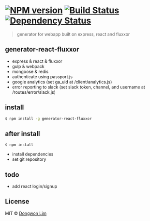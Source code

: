 #  [![NPM version][npm-image]][npm-url] [![Build Status][travis-image]][travis-url] [![Dependency Status][daviddm-image]][daviddm-url]

> generator for webapp built on express, react and fluxxor


## generator-react-fluxxor

- express & react & fluxxor
- gulp & webpack
- mongoose & redis
- authenticate using passport.js
- google analytics (set ga_uid at /client/analytics.js)
- error reporting to slack (set slack token, channel, and username at /routes/error/slack.js)


## install

```sh
$ npm install -g generator-react-fluxxor
```


## after install

```sh
$ npm install
```

- install dependencies
- set git repository


## todo

- add react login/signup


## License

MIT © [Dongwon Lim](./LICENSE)

[npm-image]: https://badge.fury.io/js/generator-react-fluxxor.svg
[npm-url]: https://npmjs.org/package/generator-react-fluxxor
[travis-image]: https://travis-ci.org/idw111/generator-react-fluxxor.svg?branch=master
[travis-url]: https://travis-ci.org/idw111/generator-react-fluxxor
[daviddm-image]: https://david-dm.org/idw111/generator-react-fluxxor.svg?theme=shields.io
[daviddm-url]: https://david-dm.org/idw111/generator-react-fluxxor
